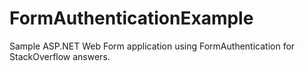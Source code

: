 # FormAuthenticationExample
Sample ASP.NET Web Form application using FormAuthentication for StackOverflow answers.
